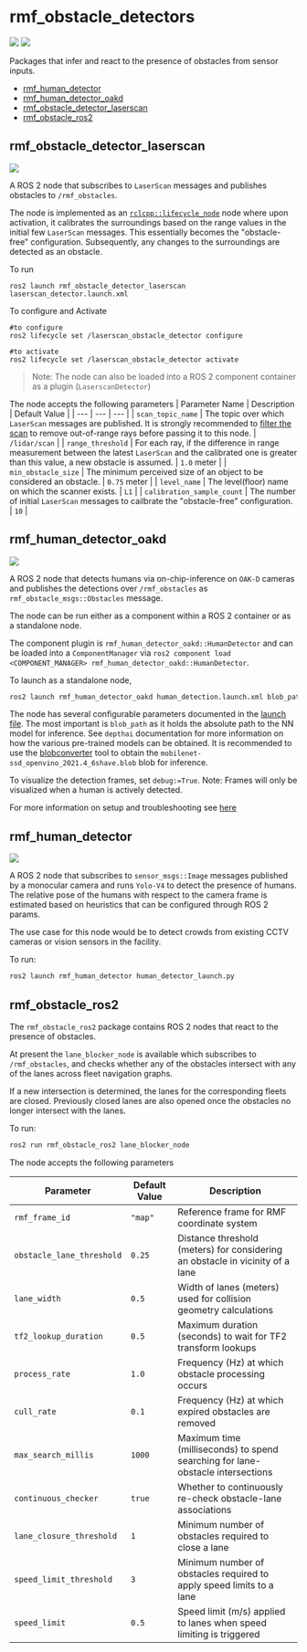 # rmf_obstacle_detectors
![](https://github.com/open-rmf/rmf_obstacle_detectors/workflows/build/badge.svg)
![](https://github.com/open-rmf/rmf_obstacle_detectors/workflows/style/badge.svg)

Packages that infer and react to the presence of obstacles from sensor inputs.
  - [rmf_human_detector](#rmf_human_detector)
  - [rmf_human_detector_oakd](#rmf_human_detector_oakd)
  - [rmf_obstacle_detector_laserscan](#rmf_obstacle_detector_laserscan)
  - [rmf_obstacle_ros2](#rmf_obstacle_ros2)

## rmf_obstacle_detector_laserscan
![](../media/rmf_obstacle_detector_laserscan.gif)


A ROS 2 node that subscribes to `LaserScan` messages and publishes obstacles to `/rmf_obstacles`.

The node is implemented as an [`rclcpp::lifecycle_node`](https://github.com/ros2/demos/tree/rolling/lifecycle) node where upon activation, it calibrates the surroundings based on the range values in the initial few `LaserScan` messages.
This essentially becomes the "obstacle-free" configuration.
Subsequently, any changes to the surroundings are detected as an obstacle.

To run
```
ros2 launch rmf_obstacle_detector_laserscan laserscan_detector.launch.xml
```
To configure and Activate
```
#to configure
ros2 lifecycle set /laserscan_obstacle_detector configure
```
```
#to activate
ros2 lifecycle set /laserscan_obstacle_detector activate
```


>Note: The node can also be loaded into a ROS 2 component container as a plugin (`LaserscanDetector`)

The node accepts the following parameters
| Parameter Name | Description | Default Value |
| --- | --- | --- |
| `scan_topic_name` | The topic over which `LaserScan` messages are published. It is strongly recommended to [filter the scan](http://wiki.ros.org/laser_filters) to remove out-of-range rays before passing it to this node. | `/lidar/scan` |
| `range_threshold` | For each ray, if the difference in range measurement between the latest `LaserScan` and the calibrated one is greater than this value, a new obstacle is assumed. | `1.0` meter |
| `min_obstacle_size` | The minimum perceived size of an object to be considered an obstacle. | `0.75` meter |
| `level_name` | The level(floor) name on which the scanner exists. | `L1` |
| `calibration_sample_count` | The number of initial `LaserScan` messages to cailbrate the "obstacle-free" configuration. | `10` |

## rmf_human_detector_oakd
![](../media/rmf_human_detector_oakd.gif)

A ROS 2 node that detects humans via on-chip-inference on `OAK-D` cameras and publishes the detections over `/rmf_obstacles` as `rmf_obstacle_msgs::Obstacles` message.

The node can be run either as a component within a ROS 2 container or as a standalone node.

The component plugin is `rmf_human_detector_oakd::HumanDetector` and can be loaded into a `ComponentManager` via `ros2 component load <COMPONENT_MANAGER> rmf_human_detector_oakd::HumanDetector`.

To launch as a standalone node,
```bash
ros2 launch rmf_human_detector_oakd human_detection.launch.xml blob_path:=<PATH_TO_MOBILENET-SSD_BLOB>
```

The node has several configurable parameters documented in the [launch file](rmf_human_detector_oakd/launch/human_detector.launch.xml).
The most important is `blob_path` as it holds the absolute path to the NN model for inference. See `depthai` documentation for more information on how the various pre-trained models can be obtained.
It is recommended to use the [blobconverter](https://github.com/luxonis/blobconverter/) tool to obtain the `mobilenet-ssd_openvino_2021.4_6shave.blob` blob for inference.


To visualize the detection frames, set `debug:=True`. Note: Frames will only be visualized when a human is actively detected.

For more information on setup and troubleshooting see [here](rmf_human_detector_oakd/README.md)

## rmf_human_detector
![](../media/rmf_human_detector.gif)

A ROS 2 node that subscribes to `sensor_msgs::Image` messages published by a monocular camera and runs `Yolo-V4` to detect the presence of humans. The relative pose of the humans with respect to the camera frame is estimated based on heuristics that can be configured through ROS 2 params.

The use case for this node would be to detect crowds from existing CCTV cameras or vision sensors in the facility.

To run:

```bash
ros2 launch rmf_human_detector human_detector_launch.py
```

## rmf_obstacle_ros2
The `rmf_obstacle_ros2` package contains ROS 2 nodes that react to the presence of obstacles.


At present the `lane_blocker_node` is available which subscribes to `/rmf_obstacles`, and checks whether
any of the obstacles intersect with any of the lanes across fleet navigation graphs.

If a new intersection is determined, the lanes for the corresponding fleets are closed.
Previously closed lanes are also opened once the obstacles no longer intersect with the lanes.

To run:
```bash
ros2 run rmf_obstacle_ros2 lane_blocker_node
```
<!-- This table has been generated using Copilot v1.35.0 with Claude Sonnet 4 -->
The node accepts the following parameters

| Parameter | Default Value | Description |
|-----------|---------------|-------------|
| `rmf_frame_id` | `"map"` | Reference frame for RMF coordinate system |
| `obstacle_lane_threshold` | `0.25` | Distance threshold (meters) for considering an obstacle in vicinity of a lane |
| `lane_width` | `0.5` | Width of lanes (meters) used for collision geometry calculations |
| `tf2_lookup_duration` | `0.5` | Maximum duration (seconds) to wait for TF2 transform lookups |
| `process_rate` | `1.0` | Frequency (Hz) at which obstacle processing occurs |
| `cull_rate` | `0.1` | Frequency (Hz) at which expired obstacles are removed |
| `max_search_millis` | `1000` | Maximum time (milliseconds) to spend searching for lane-obstacle intersections |
| `continuous_checker` | `true` | Whether to continuously re-check obstacle-lane associations |
| `lane_closure_threshold` | `1` | Minimum number of obstacles required to close a lane |
| `speed_limit_threshold` | `3` | Minimum number of obstacles required to apply speed limits to a lane |
| `speed_limit` | `0.5` | Speed limit (m/s) applied to lanes when speed limiting is triggered |